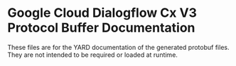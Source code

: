 # Google Cloud Dialogflow Cx V3 Protocol Buffer Documentation

These files are for the YARD documentation of the generated protobuf files.
They are not intended to be required or loaded at runtime.
